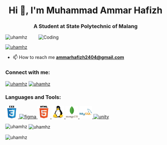 <h1 align="center">Hi 👋, I'm Muhammad Ammar Hafizh</h1>
<h3 align="center">A Student at State Polytechnic of Malang</h3>
<img align="right" alt="Coding" width="400" src="https://external-content.duckduckgo.com/iu/?u=https%3A%2F%2Fcdn.dribbble.com%2Fusers%2F1708950%2Fscreenshots%2F4188877%2Fdeveloper_med.gif&f=1&nofb=1&ipt=bdc2ec24f85042767dd011a127aa108e06f58a77f16ec95e9aa11a230902e40b&ipo=images">

<p align="left"> <img src="https://komarev.com/ghpvc/?username=uhamhz&label=Profile%20views&color=0e75b6&style=flat" alt="uhamhz" /> </p>

<p align="left"> <a href="https://twitter.com/uhamhz" target="blank"><img src="https://img.shields.io/twitter/follow/uhamhz?logo=twitter&style=for-the-badge" alt="uhamhz" /></a> </p>

- 📫 How to reach me **ammarhafizh2404@gmail.com**

<h3 align="left">Connect with me:</h3>
<p align="left">
<a href="https://twitter.com/uhamhz" target="blank"><img align="center" src="https://raw.githubusercontent.com/rahuldkjain/github-profile-readme-generator/master/src/images/icons/Social/twitter.svg" alt="uhamhz" height="30" width="40" /></a>
<a href="https://instagram.com/uhamhz" target="blank"><img align="center" src="https://raw.githubusercontent.com/rahuldkjain/github-profile-readme-generator/master/src/images/icons/Social/instagram.svg" alt="uhamhz" height="30" width="40" /></a>
</p>

<h3 align="left">Languages and Tools:</h3>
<p align="left"> <a href="https://www.w3schools.com/css/" target="_blank" rel="noreferrer"> <img src="https://raw.githubusercontent.com/devicons/devicon/master/icons/css3/css3-original-wordmark.svg" alt="css3" width="40" height="40"/> </a> <a href="https://www.figma.com/" target="_blank" rel="noreferrer"> <img src="https://www.vectorlogo.zone/logos/figma/figma-icon.svg" alt="figma" width="40" height="40"/> </a> <a href="https://www.w3.org/html/" target="_blank" rel="noreferrer"> <img src="https://raw.githubusercontent.com/devicons/devicon/master/icons/html5/html5-original-wordmark.svg" alt="html5" width="40" height="40"/> </a> <a href="https://www.linux.org/" target="_blank" rel="noreferrer"> <img src="https://raw.githubusercontent.com/devicons/devicon/master/icons/linux/linux-original.svg" alt="linux" width="40" height="40"/> </a> <a href="https://www.mongodb.com/" target="_blank" rel="noreferrer"> <img src="https://raw.githubusercontent.com/devicons/devicon/master/icons/mongodb/mongodb-original-wordmark.svg" alt="mongodb" width="40" height="40"/> </a> <a href="https://www.mysql.com/" target="_blank" rel="noreferrer"> <img src="https://raw.githubusercontent.com/devicons/devicon/master/icons/mysql/mysql-original-wordmark.svg" alt="mysql" width="40" height="40"/> </a> <a href="https://unity.com/" target="_blank" rel="noreferrer"> <img src="https://www.vectorlogo.zone/logos/unity3d/unity3d-icon.svg" alt="unity" width="40" height="40"/> </a> </p>

<p><img align="left" src="https://github-readme-stats.vercel.app/api/top-langs?username=uhamhz&show_icons=true&locale=en&layout=compact" alt="uhamhz" /></p>

<p>&nbsp;<img align="center" src="https://github-readme-stats.vercel.app/api?username=uhamhz&show_icons=true&locale=en" alt="uhamhz" /></p>

<p><img align="center" src="https://github-readme-streak-stats.herokuapp.com/?user=uhamhz&" alt="uhamhz" /></p>
